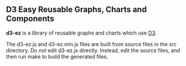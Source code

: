## D3 Easy Reusable Graphs, Charts and Components

**d3-ez** is a library of reusable graphs and charts which use [D3](http://www.d3js.org/).

The d3-ez.js and d3-ez.min.js files are built from source files in the src directory. 
Do not edit d3-ez.js directly. Instead, edit the source files, and then run make to build the generated files.

